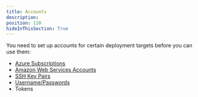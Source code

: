 ```yaml
---
title: Accounts
description:
position: 120
hideInThisSection: True
---
```


You need to set up accounts for certain deployment targets before you can use them:

- [Azure Subscriptions](/docs/infrastructure/deployment-targets/azure/index.md)
- [Amazon Web Services Accounts](/docs/infrastructure/accounts/aws/index.md)
- [SSH Key Pairs](/docs/infrastructure/deployment-targets/ssh-targets/ssh-key-pair.md)
- [Username/Passwords](/docs/infrastructure/deployment-targets/ssh-targets/username-and-password.md)
- Tokens
